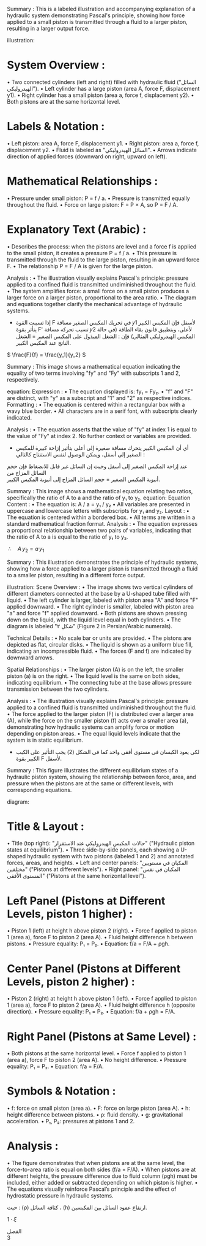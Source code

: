 Summary : This is a labeled illustration and accompanying explanation of a hydraulic system demonstrating Pascal's principle, showing how force applied to a small piston is transmitted through a fluid to a larger piston, resulting in a larger output force.

illustration:
# System Overview :
  • Two connected cylinders (left and right) filled with hydraulic fluid ("السائل الهيدروليكي").
  • Left cylinder has a large piston (area A, force F, displacement y1).
  • Right cylinder has a small piston (area a, force f, displacement y2).
  • Both pistons are at the same horizontal level.

# Labels & Notation :
  • Left piston: area A, force F, displacement y1.
  • Right piston: area a, force f, displacement y2.
  • Fluid is labeled as "السائل الهيدروليكي".
  • Arrows indicate direction of applied forces (downward on right, upward on left).

# Mathematical Relationships :
  • Pressure under small piston: P = f / a.
  • Pressure is transmitted equally throughout the fluid.
  • Force on large piston: F = P × A, so P = F / A.

# Explanatory Text (Arabic) :
  • Describes the process: when the pistons are level and a force f is applied to the small piston, it creates a pressure P = f / a.
  • This pressure is transmitted through the fluid to the large piston, resulting in an upward force F.
  • The relationship P = F / A is given for the large piston.

Analysis :
  • The illustration visually explains Pascal's principle: pressure applied to a confined fluid is transmitted undiminished throughout the fluid.
  • The system amplifies force: a small force on a small piston produces a larger force on a larger piston, proportional to the area ratio.
  • The diagram and equations together clarify the mechanical advantage of hydraulic systems. <!-- figure, from page 0 (l=0.081,t=0.072,r=0.892,b=0.243), with ID 5a5c20a9-edd1-465e-89e0-9e93d981f1c9 -->

- إذا تسببت القوة F في تحريك المكبس الصغير مسافة 𝑦1 لأسفل فإن المكبس الكبير يتأثر بقوة F' تسبب تحركه مسافة 𝑦2 لأعلى، وبتطبيق قانون بقاء الطاقة (في حالة المكبس الهيدروليكي المثالي) فإن :
الشغل المبذول على المكبس الصغير = الشغل الناتج عند المكبس الكبير. <!-- text, from page 0 (l=0.065,t=0.246,r=0.837,b=0.322), with ID 8870c64e-3eeb-4eaf-86dd-e6f157a3a1a3 -->

$ \frac{F}{f} = \frac{y_1}{y_2} $ <!-- text, from page 0 (l=0.613,t=0.326,r=0.765,b=0.380), with ID cd6e94be-9a2a-4d88-888b-a2e9ff2f04a6 -->

Summary : This image shows a mathematical equation indicating the equality of two terms involving "fy" and "Fy" with subscripts 1 and 2, respectively.

equation:
  Expression :
    • The equation displayed is: fy₁ = Fy₂.
    • "f" and "F" are distinct, with "y" as a subscript and "1" and "2" as respective indices.
  Formatting :
    • The equation is centered within a rectangular box with a wavy blue border.
    • All characters are in a serif font, with subscripts clearly indicated.

Analysis :
  • The equation asserts that the value of "fy" at index 1 is equal to the value of "Fy" at index 2. No further context or variables are provided. <!-- figure, from page 0 (l=0.308,t=0.325,r=0.456,b=0.380), with ID 45b1d847-b9e8-46b9-8169-676dbe2f528b -->

- أي أن المكبس الكبير يتحرك مسافة صغيرة إلى أعلى بتأثير إزاحة كبيرة للمكبس الصغير إلى أسفل،
ويمكن الوصول لنفس الاستنتاج كالتالي : <!-- text, from page 0 (l=0.065,t=0.381,r=0.837,b=0.433), with ID 009d3407-9265-4b80-b613-098aedcef675 -->

عند إزاحة المكبس الصغير إلى أسفل وحيث إن السائل غير قابل للانضغاط فإن حجم السائل المزاح من  
أنبوبة المكبس الصغير = حجم السائل المزاح إلى أنبوبة المكبس الكبير. <!-- text, from page 0 (l=0.064,t=0.434,r=0.824,b=0.484), with ID 8ab430be-4842-470c-99e5-013df598008a -->

Summary : This image shows a mathematical equation relating two ratios, specifically the ratio of A to a and the ratio of y₁ to y₂.
equation:
  Equation Content :
    • The equation is: A / a = y₁ / y₂
    • All variables are presented in uppercase and lowercase letters with subscripts for y₁ and y₂.
  Layout :
    • The equation is centered within a bordered box.
    • All terms are written in a standard mathematical fraction format.
Analysis :
  • The equation expresses a proportional relationship between two pairs of variables, indicating that the ratio of A to a is equal to the ratio of y₁ to y₂. <!-- figure, from page 0 (l=0.618,t=0.486,r=0.763,b=0.543), with ID 85d340a0-8fe6-4970-9638-933d313e089a -->

$\,\therefore\quad A\,y_2 = a\,y_1\,$ <!-- text, from page 0 (l=0.311,t=0.487,r=0.481,b=0.543), with ID b6b3dd0c-379e-4537-8ae7-b31998506c39 -->

Summary : This illustration demonstrates the principle of hydraulic systems, showing how a force applied to a larger piston is transmitted through a fluid to a smaller piston, resulting in a different force output.

illustration:
Scene Overview :
  • The image shows two vertical cylinders of different diameters connected at the base by a U-shaped tube filled with liquid.
  • The left cylinder is larger, labeled with piston area "A" and force "F" applied downward.
  • The right cylinder is smaller, labeled with piston area "a" and force "f" applied downward.
  • Both pistons are shown pressing down on the liquid, with the liquid level equal in both cylinders.
  • The diagram is labeled "شكل ۲" (Figure 2 in Persian/Arabic numerals).

Technical Details :
  • No scale bar or units are provided.
  • The pistons are depicted as flat, circular disks.
  • The liquid is shown as a uniform blue fill, indicating an incompressible fluid.
  • The forces (F and f) are indicated by downward arrows.

Spatial Relationships :
  • The larger piston (A) is on the left, the smaller piston (a) is on the right.
  • The liquid level is the same on both sides, indicating equilibrium.
  • The connecting tube at the base allows pressure transmission between the two cylinders.

Analysis :
  • The illustration visually explains Pascal's principle: pressure applied to a confined fluid is transmitted undiminished throughout the fluid.
  • The force applied to the larger piston (F) is distributed over a larger area (A), while the force on the smaller piston (f) acts over a smaller area (a), demonstrating how hydraulic systems can amplify force or motion depending on piston areas.
  • The equal liquid levels indicate that the system is in static equilibrium. <!-- figure, from page 0 (l=0.061,t=0.476,r=0.270,b=0.615), with ID 35cf30c0-6c25-4828-896b-61f62cd7e6d8 -->

- لكي يعود الكبسان في مستوى أفقي واحد كما في الشكل (2) يجب التأثير على الكبب الكبير بقوة F لأسفل. <!-- text, from page 0 (l=0.313,t=0.549,r=0.837,b=0.598), with ID 31ddc790-3b00-4328-aa48-ab814b9b3031 -->

Summary : This figure illustrates the different equilibrium states of a hydraulic piston system, showing the relationship between force, area, and pressure when the pistons are at the same or different levels, with corresponding equations.

diagram:
# Title & Layout :
  • Title (top right): "حالات المكبس الهيدروليكي عند الاستقرار" ("Hydraulic piston states at equilibrium").
  • Three side-by-side panels, each showing a U-shaped hydraulic system with two pistons (labeled 1 and 2) and annotated forces, areas, and heights.
  • Left and center panels: "المكبان في مستويين مختلفين" ("Pistons at different levels").
  • Right panel: "المكبان في نفس المستوى الأفقي" ("Pistons at the same horizontal level").

# Left Panel (Pistons at Different Levels, piston 1 higher) :
  • Piston 1 (left) at height h above piston 2 (right).
  • Force f applied to piston 1 (area a), force F to piston 2 (area A).
  • Fluid height difference h between pistons.
  • Pressure equality: P₁ = P₂.
  • Equation: f/a = F/A + ρgh.

# Center Panel (Pistons at Different Levels, piston 2 higher) :
  • Piston 2 (right) at height h above piston 1 (left).
  • Force f applied to piston 1 (area a), force F to piston 2 (area A).
  • Fluid height difference h (opposite direction).
  • Pressure equality: P₁ = P₂.
  • Equation: f/a + ρgh = F/A.

# Right Panel (Pistons at Same Level) :
  • Both pistons at the same horizontal level.
  • Force f applied to piston 1 (area a), force F to piston 2 (area A).
  • No height difference.
  • Pressure equality: P₁ = P₂.
  • Equation: f/a = F/A.

# Symbols & Notation :
  • f: force on small piston (area a).
  • F: force on large piston (area A).
  • h: height difference between pistons.
  • ρ: fluid density.
  • g: gravitational acceleration.
  • P₁, P₂: pressures at pistons 1 and 2.

# Analysis :
  • The figure demonstrates that when pistons are at the same level, the force-to-area ratio is equal on both sides (f/a = F/A).
  • When pistons are at different heights, the pressure difference due to fluid column (ρgh) must be included, either added or subtracted depending on which piston is higher.
  • The equations visually reinforce Pascal’s principle and the effect of hydrostatic pressure in hydraulic systems. <!-- figure, from page 0 (l=0.113,t=0.626,r=0.893,b=0.906), with ID 7fa41d84-ccea-4943-b0c4-c98241076efd -->

حيث : (ρ) كثافة السائل ، (h) ارتفاع عمود السائل بين المكبسين. <!-- text, from page 0 (l=0.391,t=0.912,r=0.887,b=0.936), with ID 4a753292-dd17-42e8-a832-bc8383d16d54 -->

$1 \cdot \xi$ <!-- marginalia, from page 0 (l=0.872,t=0.947,r=0.909,b=0.963), with ID 21830f0c-3d7c-4227-9ddb-68595750e3d3 -->

الفصل  
3 <!-- marginalia, from page 0 (l=0.923,t=0.065,r=0.952,b=0.127), with ID cff221da-25e7-4cb6-a12e-c6b0d674280d -->
